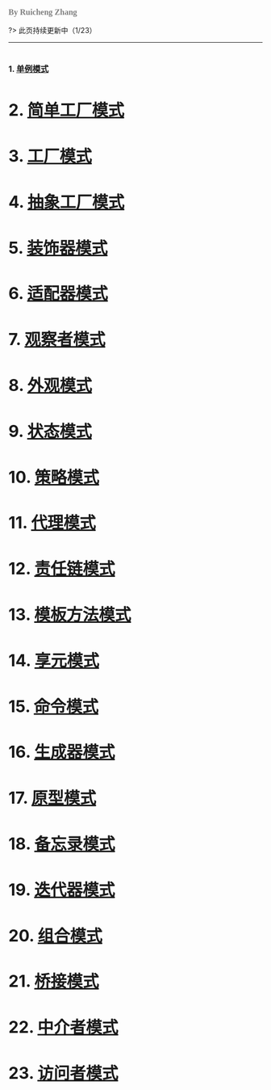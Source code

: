 ### <font size=3pt face="MV Boli" color="gray">By Ruicheng Zhang</font>

?> 此页持续更新中（1/23）

<hr>

# <font size="3">1. [单例模式](Singleton.md)

# 2.  [简单工厂模式]()

# 3.  [工厂模式](factory.md)

# 4.  [抽象工厂模式]()

# 5.  [装饰器模式]()

# 6.  [适配器模式]()

# 7.  [观察者模式]()

# 8.  [外观模式]()

# 9.  [状态模式]()

# 10.  [策略模式]()

# 11.  [代理模式]()

# 12.  [责任链模式]()

# 13.  [模板方法模式]()

# 14.  [享元模式]()

# 15.  [命令模式]()

# 16.  [生成器模式]()

# 17.  [原型模式]()

# 18.  [备忘录模式]()

# 19.  [迭代器模式]()

# 20.  [组合模式]()

# 21.  [桥接模式]()

# 22.  [中介者模式]()

# 23.  [访问者模式]()
